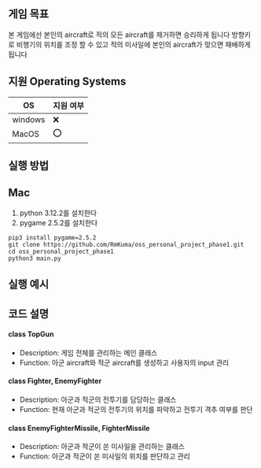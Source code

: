 ## 게임 목표

본 게임에선 본인의 aircraft로 적의 모든 aircraft를 제거하면 승리하게 됩니다
방향키로 비행기의 위치를 조정 할 수 있고 적의 미사일에 본인의 aircraft가 맞으면 패배하게 됩니다

## 지원 Operating Systems
|OS| 지원 여부 |
|-----|--------|
|windows | :x:  |
|MacOS  | :o:  |

## 실행 방법
## Mac

1. python 3.12.2를 설치한다
2. pygame 2.5.2를 설치한다
```
pip3 install pygame=2.5.2
git clone https://github.com/RmKuma/oss_personal_project_phase1.git
cd oss_personal_project_phase1
python3 main.py
```

## 실행 예시

## 코드 설명
#### class TopGun
- Description: 게임 전체를 관리하는 메인 클래스
- Function: 아군 aircraft와 적군 aircraft를 생성하고 사용자의 input 관리

#### class Fighter, EnemyFighter
- Description: 아군과 적군의 전투기를 담당하는 클래스
- Function: 현재 아군과 적군의 전투기의 위치를 파악하고 전투기 격추 여부를 판단

#### class EnemyFighterMissile, FighterMissile
- Description: 아군과 적군이 쏜 미사일을 관리하는 클래스
- Function: 아군과 적군이 쏜 미사일의 위치를 판단하고 관리